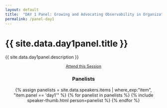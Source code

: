 ```yaml
---
layout: default
title:  "DAY 1 Panel: Growing and Advocating Observability in Organizations"
permalink: /panel-day1
---
```


<h1>{{ site.data.day1panel.title }}</h1>
<p>
  {{ site.data.day1panel.description }}
</p>
<div style="flex:1;align-self:flex-start;text-align:center;">
<div class="flexbox">
  <a class="flexbox-button" href="{{ site.registration_link }}" style="font-size:0.9em;">Attend this Session</a>
</div>
  <h3>Panelists</h3>
  <div class="flexbox" style="">
    {% assign panelists = site.data.speakers.items | where_exp:"item", "item.panel == 'day1'" %}
    {% for panelist in panelists %}
      {% include speaker-thumb.html person=panelist %}
    {% endfor %}
  </div>
</div>
